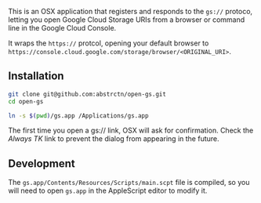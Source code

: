 This is an OSX application that registers and responds to the `gs://` protoco, letting you open Google Cloud Storage URIs from a browser or command line in the Google Cloud Console.

It wraps the `https://` protcol, opening your default browser to `https://console.cloud.google.com/storage/browser/<ORIGINAL_URI>`.

## Installation

```bash
git clone git@github.com:abstrctn/open-gs.git
cd open-gs

ln -s $(pwd)/gs.app /Applications/gs.app
```

The first time you open a gs:// link, OSX will ask for confirmation. Check the *Always TK* link to prevent the dialog from appearing in the future.

## Development

The `gs.app/Contents/Resources/Scripts/main.scpt` file is compiled, so you will need to open `gs.app` in the AppleScript editor to modify it.
